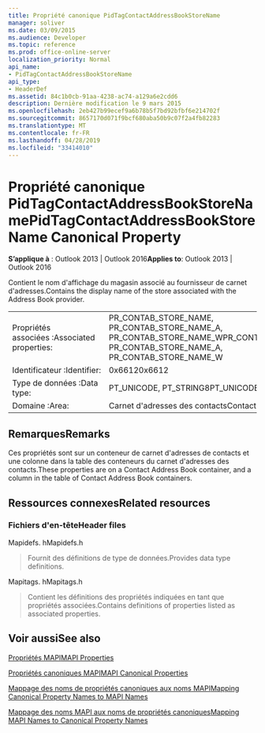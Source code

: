 ```yaml
---
title: Propriété canonique PidTagContactAddressBookStoreName
manager: soliver
ms.date: 03/09/2015
ms.audience: Developer
ms.topic: reference
ms.prod: office-online-server
localization_priority: Normal
api_name:
- PidTagContactAddressBookStoreName
api_type:
- HeaderDef
ms.assetid: 84c1b0cb-91aa-4238-ac74-a129a6e2cdd6
description: Dernière modification le 9 mars 2015
ms.openlocfilehash: 2eb427b99ecef9a6b78b5f7bd92bfbf6e214702f
ms.sourcegitcommit: 8657170d071f9bcf680aba50b9c07f2a4fb82283
ms.translationtype: MT
ms.contentlocale: fr-FR
ms.lasthandoff: 04/28/2019
ms.locfileid: "33414010"
---
```

# <a name="pidtagcontactaddressbookstorename-canonical-property"></a><span data-ttu-id="fe5b1-103">Propriété canonique PidTagContactAddressBookStoreName</span><span class="sxs-lookup"><span data-stu-id="fe5b1-103">PidTagContactAddressBookStoreName Canonical Property</span></span>

  
  
<span data-ttu-id="fe5b1-104">**S’applique à** : Outlook 2013 | Outlook 2016</span><span class="sxs-lookup"><span data-stu-id="fe5b1-104">**Applies to**: Outlook 2013 | Outlook 2016</span></span> 
  
<span data-ttu-id="fe5b1-105">Contient le nom d'affichage du magasin associé au fournisseur de carnet d'adresses.</span><span class="sxs-lookup"><span data-stu-id="fe5b1-105">Contains the display name of the store associated with the Address Book provider.</span></span> 
  
|||
|:-----|:-----|
|<span data-ttu-id="fe5b1-106">Propriétés associées :</span><span class="sxs-lookup"><span data-stu-id="fe5b1-106">Associated properties:</span></span>  <br/> |<span data-ttu-id="fe5b1-107">PR_CONTAB_STORE_NAME, PR_CONTAB_STORE_NAME_A, PR_CONTAB_STORE_NAME_W</span><span class="sxs-lookup"><span data-stu-id="fe5b1-107">PR_CONTAB_STORE_NAME, PR_CONTAB_STORE_NAME_A, PR_CONTAB_STORE_NAME_W</span></span>  <br/> |
|<span data-ttu-id="fe5b1-108">Identificateur :</span><span class="sxs-lookup"><span data-stu-id="fe5b1-108">Identifier:</span></span>  <br/> |<span data-ttu-id="fe5b1-109">0x6612</span><span class="sxs-lookup"><span data-stu-id="fe5b1-109">0x6612</span></span>  <br/> |
|<span data-ttu-id="fe5b1-110">Type de données :</span><span class="sxs-lookup"><span data-stu-id="fe5b1-110">Data type:</span></span>  <br/> |<span data-ttu-id="fe5b1-111">PT_UNICODE, PT_STRING8</span><span class="sxs-lookup"><span data-stu-id="fe5b1-111">PT_UNICODE, PT_STRING8</span></span>  <br/> |
|<span data-ttu-id="fe5b1-112">Domaine :</span><span class="sxs-lookup"><span data-stu-id="fe5b1-112">Area:</span></span>  <br/> |<span data-ttu-id="fe5b1-113">Carnet d'adresses des contacts</span><span class="sxs-lookup"><span data-stu-id="fe5b1-113">Contact address book</span></span>  <br/> |
   
## <a name="remarks"></a><span data-ttu-id="fe5b1-114">Remarques</span><span class="sxs-lookup"><span data-stu-id="fe5b1-114">Remarks</span></span>

<span data-ttu-id="fe5b1-115">Ces propriétés sont sur un conteneur de carnet d'adresses de contacts et une colonne dans la table des conteneurs du carnet d'adresses des contacts.</span><span class="sxs-lookup"><span data-stu-id="fe5b1-115">These properties are on a Contact Address Book container, and a column in the table of Contact Address Book containers.</span></span>
  
## <a name="related-resources"></a><span data-ttu-id="fe5b1-116">Ressources connexes</span><span class="sxs-lookup"><span data-stu-id="fe5b1-116">Related resources</span></span>

### <a name="header-files"></a><span data-ttu-id="fe5b1-117">Fichiers d'en-tête</span><span class="sxs-lookup"><span data-stu-id="fe5b1-117">Header files</span></span>

<span data-ttu-id="fe5b1-118">Mapidefs. h</span><span class="sxs-lookup"><span data-stu-id="fe5b1-118">Mapidefs.h</span></span>
  
> <span data-ttu-id="fe5b1-119">Fournit des définitions de type de données.</span><span class="sxs-lookup"><span data-stu-id="fe5b1-119">Provides data type definitions.</span></span>
    
<span data-ttu-id="fe5b1-120">Mapitags. h</span><span class="sxs-lookup"><span data-stu-id="fe5b1-120">Mapitags.h</span></span>
  
> <span data-ttu-id="fe5b1-121">Contient les définitions des propriétés indiquées en tant que propriétés associées.</span><span class="sxs-lookup"><span data-stu-id="fe5b1-121">Contains definitions of properties listed as associated properties.</span></span>
    
## <a name="see-also"></a><span data-ttu-id="fe5b1-122">Voir aussi</span><span class="sxs-lookup"><span data-stu-id="fe5b1-122">See also</span></span>



[<span data-ttu-id="fe5b1-123">Propriétés MAPI</span><span class="sxs-lookup"><span data-stu-id="fe5b1-123">MAPI Properties</span></span>](mapi-properties.md)
  
[<span data-ttu-id="fe5b1-124">Propriétés canoniques MAPI</span><span class="sxs-lookup"><span data-stu-id="fe5b1-124">MAPI Canonical Properties</span></span>](mapi-canonical-properties.md)
  
[<span data-ttu-id="fe5b1-125">Mappage des noms de propriétés canoniques aux noms MAPI</span><span class="sxs-lookup"><span data-stu-id="fe5b1-125">Mapping Canonical Property Names to MAPI Names</span></span>](mapping-canonical-property-names-to-mapi-names.md)
  
[<span data-ttu-id="fe5b1-126">Mappage des noms MAPI aux noms de propriétés canoniques</span><span class="sxs-lookup"><span data-stu-id="fe5b1-126">Mapping MAPI Names to Canonical Property Names</span></span>](mapping-mapi-names-to-canonical-property-names.md)

